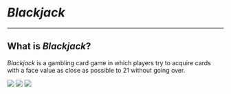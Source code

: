 # _Blackjack_

---

## What is _Blackjack_?

_Blackjack_ is a gambling card game in which players try to acquire cards with a face value as close as possible to 21 without going over.

<img src="https://imgur.com/bNQyOVc.png"/>
<img src="https://imgur.com/gpKTcdW.png"/>
<img src="https://imgur.com/8qLR94I.png"/>